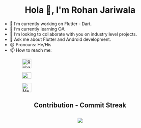 <h1 align="center">Hola 👋, I'm Rohan Jariwala</h1>

<!--END_SECTION:waka-->

- 🔭 I’m currently working on Flutter - Dart.
- 🌱 I’m currently learning C#.
- 👯 I’m looking to collaborate with you on industry level projects.
- 💬 Ask me about Flutter and Android development.
- 😄 Pronouns: He/His 
- 📫 How to reach me:
 
&nbsp;&nbsp;&nbsp;&nbsp;&nbsp;&nbsp;&nbsp;&nbsp;&nbsp;&nbsp;&nbsp;&nbsp;&nbsp;&nbsp;&nbsp;&nbsp;<a href="https://www.linkedin.com/in/rohan-jariwala-44146a1aa/" target="blank"><img align="center" src="https://raw.githubusercontent.com/rahuldkjain/github-profile-readme-generator/master/src/images/icons/Social/linked-in-alt.svg" alt="Rohan Jariwala" height="30" width="30" /></a>
 
&nbsp;&nbsp;&nbsp;&nbsp;&nbsp;&nbsp;&nbsp;&nbsp;&nbsp;&nbsp;&nbsp;&nbsp;&nbsp;&nbsp;&nbsp;&nbsp;<a href="mailto:rohanjariwala03@gmail.com" target="blank"><img align="center" src="https://mailmeteor.com/logos/assets/PNG/Gmail_Logo_256px.png" alt="" height="20" width="30" /></a>

&nbsp;&nbsp;&nbsp;&nbsp;&nbsp;&nbsp;&nbsp;&nbsp;&nbsp;&nbsp;&nbsp;&nbsp;&nbsp;&nbsp;&nbsp;&nbsp;<a href="https://medium.com/@rohanjariwala03" target="blank"><img align="center" src="https://play-lh.googleusercontent.com/hB9t3Z-mi284_49HA3nAuhO-W5Cyhje7r2P9McdgORoVCd-0SV54c12NMQWLHnqALw" alt="Medium" height="30" width="30" /></a>

<!-- <h2 align="center">GitHub Stats:<h2>

<p align="center">
<img src = "https://github-readme-stats.vercel.app/api?username=rohanjariwala03&show_icons=true&theme=dracula&bg_color=30,0f0c29,302b63,24243e&title_color=fff&border_radius=14" >
</p> -->

<h2 align="center">Contribution - Commit Streak<h2>

<p align="center">
<img align="center" src="https://github-readme-streak-stats.herokuapp.com?user=rohanjariwala03&theme=dracula&background=0F0C29">
</p>
  
<!--END_SECTION:waka-->
